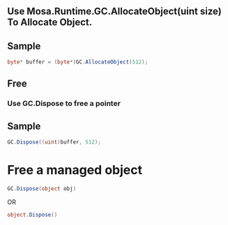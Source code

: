 ## Use Mosa.Runtime.GC.AllocateObject(uint size) To Allocate Object.
## Sample
```CS
byte* buffer = (byte*)GC.AllocateObject(512);
```
## Free
### Use GC.Dispose to free a pointer
## Sample
```cs
GC.Dispose((uint)buffer, 512);
```

# Free a managed object
```cs
GC.Dispose(object obj)
```
OR
```cs
object.Dispose()
```